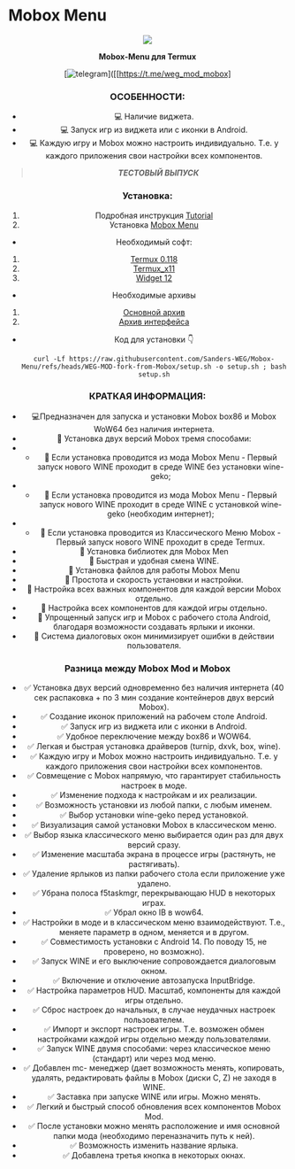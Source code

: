 # Mobox Menu


<center><img src="images/demo-gnome.png"></center>
<p align="center"><b>Mobox-Menu для Termux</b></p>

<div align="center">

[![telegram](https://img.shields.io/badge/Telegram-2CA5E0?logo=telegram&logoColor=white)]([[https://t.me/weg_mod_mobox]

### ОСОБЕННОСТИ:

- :computer: Наличие виджета.
- :computer: Запуск игр из виджета или с иконки в Android.
- :computer: Каждую игру и Mobox можно настроить индивидуально. Т.е. у каждого приложения свои настройки всех компонентов.

> ***ТЕСТОВЫЙ ВЫПУСК***

### Установка:
1. Подробная инструкция [Tutorial](https://t.me/weg_mod_mobox)
2. Установка [Mobox Menu](https://t.me/weg_mod_mobox/11)
- Необходимый софт:
1. [Termux 0.118](https://t.me/weg_mod_mobox/12/136)
2. [Termux_x11](https://t.me/weg_mod_mobox/12/137)
3. [Widget 12](https://t.me/weg_mod_mobox/12/138)
- Необходимые архивы
1. [Основной архив](https://t.me/weg_mod_mobox/12/1191)
2. [Архив интерфейса](https://t.me/weg_mod_mobox/12/1227)

- Код для установки 👇
   ```
   curl -Lf https://raw.githubusercontent.com/Sanders-WEG/Mobox-Menu/refs/heads/WEG-MOD-fork-from-Mobox/setup.sh -o setup.sh ; bash setup.sh

### КРАТКАЯ ИНФОРМАЦИЯ:
- :computer:Предназначен для запуска и установки Mobox box86 и Mobox WoW64 без наличия интернета.
- 🧿 Установка двух версий Mobox тремя способами:
- - 📍 Если установка проводится из мода Mobox Menu - Первый запуск нового WINE проходит в среде WINE без установки wine-geko;
- - 📍 Если установка проводится из мода Mobox Menu - Первый запуск нового WINE проходит в среде WINE с установкой wine-geko (необходим интернет);
- - 📍 Если установка проводится из Классического Меню Mobox - Первый запуск нового WINE проходит в среде Termux.
- 🧿 Установка библиотек для Mobox Men
- 🧿 Быстрая и удобная смена WINE.
- 🧿 Установка файлов для работы Mobox Menu
- 🧿 Простота и скорость установки и настройки.
- 🧿 Настройка всех важных компонентов для каждой версии Mobox отдельно.
- 🧿 Настройка всех компонентов для каждой игры отдельно.
- 🧿 Упрощенный запуск игр и Mobox с рабочего стола Android, благодаря возможности создавать ярлыки и иконки.
- 🧿 Система диалоговых окон минимизирует ошибки в действии пользователя.

 ### Разница между Mobox Mod и Mobox
- ✅ Установка двух версий одновременно без наличия интернета (40 сек распаковка + по 3 мин создание контейнеров двух версий Mobox).
- ✅ Создание иконок приложений на рабочем столе Android.
- ✅ Запуск игр из виджета или с иконки в Android.
- ✅ Удобное переключение между box86 и WOW64.
- ✅ Легкая и быстрая установка драйверов (turnip, dxvk, box, wine).
- ✅ Каждую игру и Mobox можно настроить индивидуально. Т.е. у каждого приложения свои настройки всех компонентов.
- ✅ Совмещение с Mobox напрямую, что гарантирует стабильность настроек в моде.
- ✅ Изменение подхода к настройкам и их реализации.
- ✅ Возможность установки из любой папки, с любым именем.
- ✅ Выбор установки wine-geko перед установкой.
- ✅ Визуализация самой установки Mobox в классическом меню.
- ✅ Выбор языка классического меню выбирается один раз для двух версий сразу.
- ✅ Изменение масштаба экрана в процессе игры (растянуть, не растягивать).
- ✅ Удаление ярлыков из папки рабочего стола если приложение уже удалено.
- ✅ Убрана полоса f5taskmgr, перекрывающаю HUD в некоторых играх.
- ✅ Убрал окно IB в wow64.
- ✅ Настройки в моде и в классическом меню взаимодействуют. Т.е., меняете параметр в одном, меняется и в другом.
- ✅ Совместимость установки с Android 14. По поводу 15, не проверено, но возможно).
- ✅ Запуск WINE и его выключение сопровождается диалоговым окном.
- ✅ Включение и отключение автозапуска InputBridge.
- ✅ Настройка параметров HUD. Масштаб, компоненты для каждой игры отдельно.
- ✅ Сброс настроек до начальных, в случае неудачных настроек пользователем.
- ✅ Импорт и экспорт настроек игры. Т.е. возможен обмен настройками каждой игры отдельно между пользователями.
- ✅ Запуск WINE двумя способами: через классическое меню (стандарт) или через мод меню.
- ✅ Добавлен mc- менеджер (дает возможность менять, копировать, удалять, редактировать файлы в Mobox (диски C, Z) не заходя в WINE.
- ✅ Заставка при запуске WINE или игры. Можно менять.
- ✅ Легкий и быстрый способ обновления всех компонентов Mobox Mod.
- ✅ После установки можно менять расположение и имя основной папки мода (необходимо переназначить путь к ней).
- ✅ Возможность изменить название ярлыка.
- ✅ Добавлена третья кнопка в некоторых окнах.



